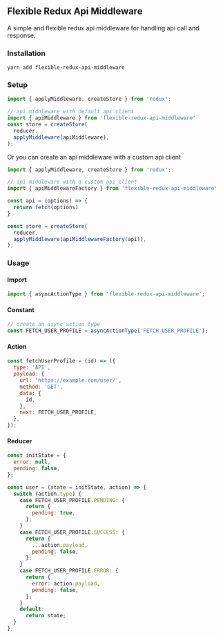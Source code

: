## Flexible Redux Api Middleware

A simple and flexible redux api middleware for handling api call and response.

### Installation
`yarn add flexible-redux-api-middleware`

### Setup
```javascript
import { applyMiddleware, createStore } from 'redux';

// api middleware with default api client
import { apiMiddleware } from 'flexible-redux-api-middleware'
const store = createStore(
  reducer,
  applyMiddleware(apiMiddleware),
);
```
Or you can create an api middleware with a custom api client
```javascript
import { applyMiddleware, createStore } from 'redux';

// api middleware with a custom api client
import { apiMiddlewareFactory } from 'flexible-redux-api-middleware'

const api = (options) => {
  return fetch(options)
}

const store = createStore(
  reducer,
  applyMiddleware(apiMiddlewareFactory(api)),
);
```

### Usage
#### Import
```javascript
import { asyncActionType } from 'flexible-redux-api-middleware';
```
#### Constant
```javascript
// create an async action type
const FETCH_USER_PROFILE = asyncActionType('FETCH_USER_PROFILE');
```

#### Action
```javascript
const fetchUserProfile = (id) => ({
  type: 'API',
  payload: {
    url: 'https://example.com/user/',
    method: 'GET',
    data: {
      id,
    },
    next: FETCH_USER_PROFILE,
  },
});
```

#### Reducer
```javascript
const initState = {
  error: null,
  pending: false,
};

const user = (state = initState, action) => {
  switch (action.type) {
    case FETCH_USER_PROFILE.PENDING: {
      return {
        pending: true,
      };
    }
    case FETCH_USER_PROFILE.SUCCESS: {
      return {
        ...action.payload,
        pending: false,
      };
    }
    case FETCH_USER_PROFILE.ERROR: {
      return {
        error: action.payload,
        pending: false,
      };
    }
    default:
      return state;
  }
};
```
